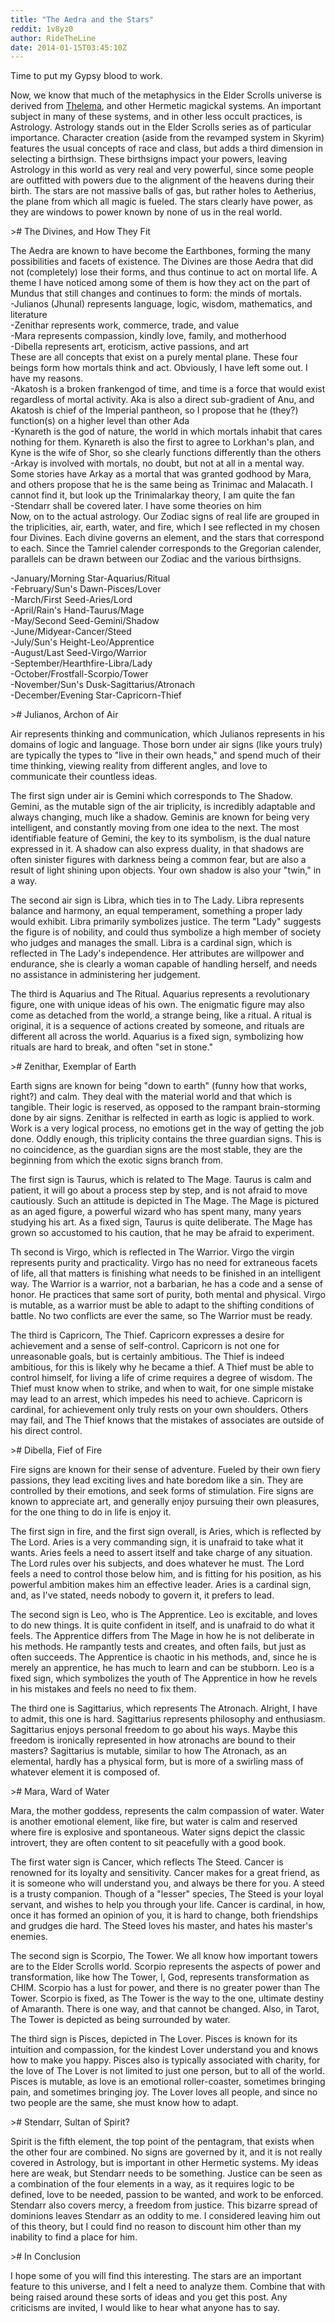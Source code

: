 ```yaml
---
title: "The Aedra and the Stars"
reddit: 1v8yz0
author: RideTheLine
date: 2014-01-15T03:45:10Z
---
```


Time to put my Gypsy blood to work.  

Now, we know that much of the metaphysics in the Elder Scrolls universe is derived from [Thelema](http://thelemapedia.org/index.php/Thelema), and other Hermetic magickal systems. An important subject in many of these systems, and in other less occult practices, is Astrology. Astrology stands out in the Elder Scrolls series as of particular importance. Character creation (aside from the revamped system in Skyrim) features the usual concepts of race and class, but adds a third dimension in selecting a birthsign. These birthsigns impact your powers, leaving Astrology in this world as very real and very powerful, since some people are outfitted with powers due to the alignment of the heavens during their birth. The stars are not massive balls of gas, but rather holes to Aetherius, the plane from which all magic is fueled. The stars clearly have  power, as they are windows to power known by none of us in the real world.  

&gt;# The Divines, and How They Fit  

The Aedra are known to have become the Earthbones, forming the many possibilities and facets of existence. The Divines are those Aedra that did not (completely) lose their forms, and thus continue to act on mortal life. A theme I have noticed among some of them is how they act on the part of Mundus that still changes and continues to form: the minds of mortals.  
-Julianos (Jhunal) represents language, logic, wisdom, mathematics, and literature  
-Zenithar represents work, commerce, trade, and value  
-Mara represents compassion, kindly love, family, and motherhood  
-Dibella represents art, eroticism, active passions, and art  
These are all concepts that exist on a purely mental plane. These four beings form how mortals think and act. Obviously, I have left some out. I have my reasons.  
-Akatosh is a broken frankengod of time, and time is a force that would exist regardless of mortal activity. Aka is also a direct sub-gradient of Anu, and Akatosh is chief of the Imperial pantheon, so I propose that he (they?) function(s) on a higher level than other Ada  
-Kynareth is the god of nature, the world in which mortals inhabit that cares nothing for them. Kynareth is also the first to agree to Lorkhan's plan, and Kyne is the wife of Shor, so she clearly functions differently than the others  
-Arkay is involved with mortals, no doubt, but not at all in a mental way. Some stories have Arkay as a mortal that was granted godhood by Mara, and others propose that he is the same being as Trinimac and Malacath. I cannot find it, but look up the Trinimalarkay theory, I am quite the fan  
-Stendarr shall be covered later. I have some theories on him  
Now, on to the actual astrology. Our Zodiac signs of real life are grouped in the triplicities, air, earth, water, and fire, which I see reflected in my chosen four Divines. Each divine governs an element, and the stars that correspond to each. Since the Tamriel calender corresponds to the Gregorian calender, parallels can be drawn between our Zodiac and the various birthsigns.  

-January/Morning Star-Aquarius/Ritual  
-February/Sun's Dawn-Pisces/Lover  
-March/First Seed-Aries/Lord  
-April/Rain's Hand-Taurus/Mage  
-May/Second Seed-Gemini/Shadow  
-June/Midyear-Cancer/Steed  
-July/Sun's Height-Leo/Apprentice  
-August/Last Seed-Virgo/Warrior  
-September/Hearthfire-Libra/Lady  
-October/Frostfall-Scorpio/Tower  
-November/Sun's Dusk-Sagittarius/Atronach  
-December/Evening Star-Capricorn-Thief  

&gt;#  Julianos, Archon of Air  

Air represents thinking and communication, which Julianos represents in his domains of logic and language. Those born under air signs (like yours truly) are typically the types to "live in their own heads," and spend much of their time thinking, viewing reality from different angles, and love to communicate their countless ideas.  

The first sign under air is Gemini which corresponds to The Shadow. Gemini, as the mutable sign of the air triplicity, is incredibly adaptable and always changing, much like a shadow. Geminis are known for being very intelligent, and constantly moving from one idea to the next. The most identifiable feature of Gemini, the key to its symbolism, is the dual nature expressed in it. A shadow can also express duality, in that shadows are often sinister figures with darkness being a common fear, but are also a result of light shining upon objects. Your own shadow is also your "twin," in a way.  

The second air sign is Libra, which ties in to The Lady. Libra represents balance and harmony, an equal temperament, something a proper lady would exhibit. Libra primarily symbolizes justice. The term "Lady" suggests the figure is of nobility, and could thus symbolize a high member of society who judges and manages the small. Libra is a cardinal sign, which is reflected in The Lady's independence. Her attributes are willpower and endurance, she is clearly a woman capable of handling herself, and needs no assistance in administering her judgement.  

The third is Aquarius and The Ritual. Aquarius represents a revolutionary figure, one with unique ideas of his own. The enigmatic figure may also come as detached from the world, a strange being, like a ritual. A ritual is original, it is a sequence of actions created by someone, and rituals are different all across the world. Aquarius is a fixed sign, symbolizing how rituals are hard to break, and often "set in stone."  

&gt;#  Zenithar, Exemplar of Earth  

Earth signs are known for being "down to earth" (funny how that works, right?) and calm. They deal with the material world and that which is tangible. Their logic is reserved, as opposed to the rampant brain-storming done by air signs. Zenithar is relfected in earth as logic is applied to work. Work is a very logical process, no emotions get in the way of getting the job done. Oddly enough, this triplicity contains the three guardian signs. This is no coincidence, as the guardian signs are the most stable, they are the beginning from which the exotic signs branch from.  

The first sign is Taurus, which is related to The Mage. Taurus is calm and patient, it will go about a process step by step, and is not afraid to move cautiously. Such an attitude is depicted in The Mage. The Mage is pictured as an aged figure, a powerful wizard who has spent many, many years studying his art. As a fixed sign, Taurus is quite deliberate. The Mage has grown so accustomed to his caution, that he may be afraid to experiment.  

Th second is Virgo, which is reflected in The Warrior. Virgo the virgin represents purity and practicality. Virgo has no need for extraneous facets of life, all that matters is finishing what needs to be finished in an intelligent way. The Warrior is a warrior, not a barbarian, he has a code and a sense of honor. He practices that same sort of purity, both mental and physical. Virgo is mutable, as a warrior must be able to adapt to the shifting conditions of battle. No two conflicts are ever the same, so The Warrior must be ready.  

The third is Capricorn, The Thief. Capricorn expresses a desire for achievement and a sense of self-control. Capricorn is not one for unreasonable goals, but is certainly ambitious. The Thief is indeed ambitious, for this is likely why he became a thief. A Thief must be able to control himself, for living a life of crime requires a degree of wisdom. The Thief must know when to strike, and when to wait, for one simple mistake may lead to an arrest, which impedes his need to achieve. Capricorn is cardinal, for achievement only truly rests on your own shoulders. Others may fail, and The Thief knows that the mistakes of associates are outside of his direct control.  

&gt;#  Dibella, Fief of Fire  

Fire signs are known for their sense of adventure. Fueled by their own fiery passions, they lead exciting lives and hate boredom like a sin. They are controlled by their emotions, and seek forms of stimulation. Fire signs are known to appreciate art, and generally enjoy pursuing their own pleasures, for the one thing to do in life is enjoy it.  

The first sign in fire, and the first sign overall, is Aries, which is reflected by The Lord. Aries is a very commanding sign, it is unafraid to take what it wants. Aries feels a need to assert itself and take charge of any situation. The Lord rules over his subjects, and does whatever he must. The Lord feels a need to control those below him, and is fitting for his position, as his powerful ambition makes him an effective leader. Aries is a cardinal sign, and, as I've stated, needs nobody to govern it, it prefers to lead.  

The second sign is Leo, who is The Apprentice. Leo is excitable, and loves to do new things. It is quite confident in itself, and is unafraid to do what it feels. The Apprentice differs from The Mage in how he is not deliberate in his methods. He rampantly tests and creates, and often fails, but just as often succeeds. The Apprentice is chaotic in his methods, and, since he is merely an apprentice, he has much to learn and can be stubborn. Leo is a fixed sign, which symbolizes the youth of The Apprentice in how he revels in his mistakes and feels no need to fix them.  

The third one is Sagittarius, which represents The Atronach. Alright, I have to admit, this one is hard. Sagittarius represents philosophy and enthusiasm. Sagittarius enjoys personal freedom to go about his ways. Maybe this freedom is ironically represented in how atronachs are bound to their masters? Sagittarius is mutable, similar to how The Atronach, as an elemental, hardly has a physical form, but is more of a swirling mass of whatever element it is composed of.  

&gt;#  Mara, Ward of Water  

Mara, the mother goddess, represents the calm compassion of water. Water is another emotional element, like fire, but water is calm and reserved where fire is explosive and spontaneous. Water signs depict the classic introvert, they are often content to sit peacefully with a good book.  

The first water sign is Cancer, which reflects The Steed. Cancer is renowned for its loyalty and sensitivity. Cancer makes for a great friend, as it is someone who will understand you, and always be there for you. A steed is a trusty companion. Though of a "lesser" species, The Steed is your loyal servant, and wishes to help you through your life. Cancer is cardinal, in how, once it has formed an opinion of you, it is hard to change, both friendships and grudges die hard. The Steed loves his master, and hates his master's enemies.  

The second sign is Scorpio, The Tower. We all know how important towers are to the Elder Scrolls world. Scorpio represents the aspects of power and transformation, like how The Tower, I, God, represents transformation as CHIM. Scorpio has a lust for power, and there is no greater power than The Tower. Scorpio is fixed, as The Tower is the way to the one, ultimate destiny of Amaranth. There is one way, and that cannot be changed. Also, in Tarot, The Tower is depicted as being surrounded by water. 

The third sign is Pisces, depicted in The Lover. Pisces is known for its intuition and compassion, for the kindest Lover understand you and knows how to make you happy. Pisces also is typically associated with charity, for the love of The Lover is not limited to just one person, but to all of the world. Pisces is mutable, as love is an emotional roller-coaster, sometimes bringing pain, and sometimes bringing joy. The Lover loves all people, and since no two people are the same, she must know how to adapt.  

&gt;#  Stendarr, Sultan of Spirit?  

Spirit is the fifth element, the top point of the pentagram, that exists when the other four are combined. No signs are governed by it, and it is not really covered in Astrology, but is important in other Hermetic systems. My ideas here are weak, but Stendarr needs to be something. Justice can be seen as a combination of the four elements in a way, as it requires logic to be defined, love to be needed, passion to be wanted, and work to be enforced. Stendarr also covers mercy, a freedom from justice. This bizarre spread of dominions leaves Stendarr as an oddity to me. I considered leaving him out of this theory, but I could find no reason to discount him other than my inability to find a place for him.  

&gt;#  In Conclusion  

I hope some of you will find this interesting. The stars are an important feature to this universe, and I felt a need to analyze them. Combine that with being raised around these sorts of ideas and you get this post. Any criticisms are invited, I would like to hear what anyone has to say.
